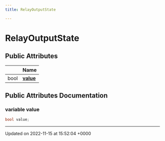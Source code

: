 ```yaml
---
title: RelayOutputState

---
```


# RelayOutputState





## Public Attributes

|                | Name           |
| -------------- | -------------- |
| bool | **[value](/SignallingSystem-doc/vb/Classes/classRelayOutputState/#variable-value)**  |

## Public Attributes Documentation

### variable value

```csharp
bool value;
```


-------------------------------

Updated on 2022-11-15 at 15:52:04 +0000